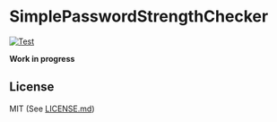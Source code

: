 # SimplePasswordStrengthChecker

[![Test](https://github.com/josa42/swift-simple-password-strength-checker/workflows/Main/badge.svg?branch=master)](https://github.com/josa42/swift-simple-password-strength-checker/actions?query=workflow%3AMain)

**Work in progress**

## License

MIT (See [LICENSE.md](LICENSE.md))
